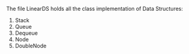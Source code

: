 The file LinearDS holds all the class implementation of Data Structures:
1) Stack
2) Queue
3) Dequeue
4) Node
5) DoubleNode
